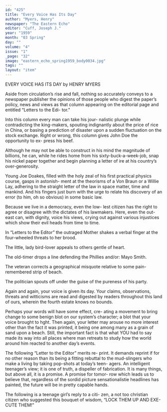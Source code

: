 ```yaml
---
id: "425"
title: "Every Voice Has Its Day"
author: "Myers, Henry"
newspaper: "The Eastern Echo"
editor: "Cuff, Joseph J."
year: "1959"
month: "03 Spring"
day: ""
volume: "4"
issue: "1"
_page: "32"
image: "eastern_echo_spring1959_body0034.jpg"
tags: ""
layout: "item"
---
```

EVERY VOICE HAS ITS DAY
by HENRY MYERS

Aside from circulation’s rise and fall, nothing
so accurately conveys to a newspaper publisher the
opinions of those people who digest the paper’s
policy, news and views as that column appearing on
the editorial page and entitled “Letters to the Edi-
tor."

Into this column every man can take his jour-
nalistic plunge while contradicting the king-makers,
spouting indignantly about the price of rice in China,
or basing a prediction of disaster upon a sudden
fluctuation on the stock exchange. Right or wrong,
this column gives John Doe the opportunity to ex-
press his beef.

Although he may not be able to construct in
his mind the magnitude of billions, he can, while he
rides home from his sixty-buck-a-week-job, snap his
nickel paper together and begin planning a letter of
ire at his country’s over-generosity.

Young Joe Doakes, filled with the holy zeal of
his first practical physics course, gasps in astonish-
ment at the theorisms of a Von Braun or a Willie
Lay, adhering to the straight letter of the law in
space matter, time and mankind. And his fingers
just burn with the urge to relate his discovery of an
error (to him, oh so obvious) in some basic law.

Because we live in a democracy, even the low-
lest citizen has the right to agree or disagree with
the dictates of his lawmakers. Here, even the out-
east can, with dignity, voice his views, crying out
against various injustices which show their evil
heads from time to time.

In “Letters to the Editor” the outraged Mother
shakes a verbal finger at the four-wheeled threats to
her brood.

The little, lady bird-lover appeals to others
gentle of heart.

The old-timer drops a line defending the Phillies
and/or: Mayo Smith.

The veteran corrects a geographical misquote
relative to some pain-remembered strip of beach.

The politician spouts off under the guise of the
pureness of his party.

Again and again, your voice is given its day.
Your claims, observations, threats and witticisms
are read and digested by readers throughout this
land of ours, wherein the fourth estate knows no
bounds.

Perhaps your words will have some effect, cre-
ating a movement to bring change to some benign
blot on our system’s character; a blot that your voice
brought to hght. Then again, your letter may arouse
no more interest other than the fact it was printed,
it being one among many as a grain of sand upon a
beach. Still, the important fact is that what YOU
had to say made its way into all places where man
retreats to study how the world around him reacted
to another day’s events.

The following “Letter to the Editor” merits re-
print. It demands reprint if for no other reason than
its being a fitting rebuttal to the mud-slingers who
make a living by taking pop-shots at today’s teen-
agers. An intelligent teenager’s view; it is one of
truth, a dispeller of fabrication. It is many things,
but above all, it is a promise. A promise for tomor-
row which leads us to believe that, regardless of the
sordid picture sensationalistie headlines has painted,
the future will be in pretty capable hands.

The following is a teenage girl’s reply to a citi-
zen, a not too christian citizen who suggested this
bouquet of wisdom, “LOCK THEM UP AND EXE-
CUTE THEM!”
